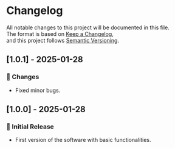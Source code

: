 # Changelog

All notable changes to this project will be documented in this file.  
The format is based on [Keep a Changelog](https://keepachangelog.com/en/1.0.0/),  
and this project follows [Semantic Versioning](https://semver.org/).

## [1.0.1] - 2025-01-28
### 🚀 Changes
- Fixed minor bugs.

## [1.0.0] - 2025-01-28
### 🎉 Initial Release
- First version of the software with basic functionalities.
